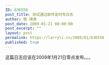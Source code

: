 ```yaml
---
ID: 636550
post_title: 测试通过邮件定时写日志
author: 南 靖男
post_date: 2009-01-21 00:00:00
post_excerpt: ""
layout: post
permalink: https://larryli.cn/2009/01/636550
published: true
---
```

<div>这篇日志应该在2009年1月21日零点发布。。。</div>